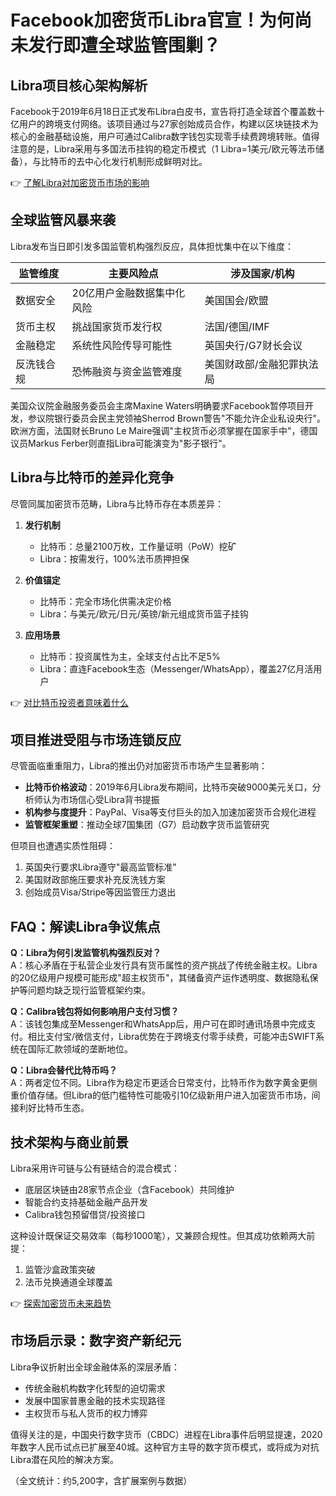 # Facebook加密货币Libra官宣！为何尚未发行即遭全球监管围剿？

## Libra项目核心架构解析
Facebook于2019年6月18日正式发布Libra白皮书，宣告将打造全球首个覆盖数十亿用户的跨境支付网络。该项目通过与27家创始成员合作，构建以区块链技术为核心的金融基础设施，用户可通过Calibra数字钱包实现零手续费跨境转账。值得注意的是，Libra采用与多国法币挂钩的稳定币模式（1 Libra=1美元/欧元等法币储备），与比特币的去中心化发行机制形成鲜明对比。

👉 [了解Libra对加密货币市场的影响](https://bit.ly/okx_welcome)

## 全球监管风暴来袭
Libra发布当日即引发多国监管机构强烈反应，具体担忧集中在以下维度：

| 监管维度       | 主要风险点                     | 涉及国家/机构          |
|----------------|------------------------------|-----------------------|
| 数据安全       | 20亿用户金融数据集中化风险     | 美国国会/欧盟         |
| 货币主权       | 挑战国家货币发行权             | 法国/德国/IMF         |
| 金融稳定       | 系统性风险传导可能性           | 英国央行/G7财长会议   |
| 反洗钱合规     | 恐怖融资与资金监管难度         | 美国财政部/金融犯罪执法局|

美国众议院金融服务委员会主席Maxine Waters明确要求Facebook暂停项目开发，参议院银行委员会民主党领袖Sherrod Brown警告"不能允许企业私设央行"。欧洲方面，法国财长Bruno Le Maire强调"主权货币必须掌握在国家手中"，德国议员Markus Ferber则直指Libra可能演变为"影子银行"。

## Libra与比特币的差异化竞争
尽管同属加密货币范畴，Libra与比特币存在本质差异：

1. **发行机制**  
   - 比特币：总量2100万枚，工作量证明（PoW）挖矿
   - Libra：按需发行，100%法币质押担保

2. **价值锚定**  
   - 比特币：完全市场化供需决定价格
   - Libra：与美元/欧元/日元/英镑/新元组成货币篮子挂钩

3. **应用场景**  
   - 比特币：投资属性为主，全球支付占比不足5%
   - Libra：直连Facebook生态（Messenger/WhatsApp），覆盖27亿月活用户

👉 [对比特币投资者意味着什么](https://bit.ly/okx_welcome)

## 项目推进受阻与市场连锁反应
尽管面临重重阻力，Libra的推出仍对加密货币市场产生显著影响：

- **比特币价格波动**：2019年6月Libra发布期间，比特币突破9000美元关口，分析师认为市场信心受Libra背书提振
- **机构参与度提升**：PayPal、Visa等支付巨头的加入加速加密货币合规化进程
- **监管框架重塑**：推动全球7国集团（G7）启动数字货币监管研究

但项目也遭遇实质性阻碍：
1. 英国央行要求Libra遵守"最高监管标准"
2. 美国财政部施压要求补充反洗钱方案
3. 创始成员Visa/Stripe等因监管压力退出

## FAQ：解读Libra争议焦点

**Q：Libra为何引发监管机构强烈反对？**  
A：核心矛盾在于私营企业发行具有货币属性的资产挑战了传统金融主权。Libra的20亿级用户规模可能形成"超主权货币"，其储备资产运作透明度、数据隐私保护等问题均缺乏现行监管框架约束。

**Q：Calibra钱包将如何影响用户支付习惯？**  
A：该钱包集成至Messenger和WhatsApp后，用户可在即时通讯场景中完成支付。相比支付宝/微信支付，Libra优势在于跨境支付零手续费，可能冲击SWIFT系统在国际汇款领域的垄断地位。

**Q：Libra会替代比特币吗？**  
A：两者定位不同。Libra作为稳定币更适合日常支付，比特币作为数字黄金更侧重价值存储。但Libra的低门槛特性可能吸引10亿级新用户进入加密货币市场，间接利好比特币生态。

## 技术架构与商业前景
Libra采用许可链与公有链结合的混合模式：
- 底层区块链由28家节点企业（含Facebook）共同维护
- 智能合约支持基础金融产品开发
- Calibra钱包预留借贷/投资接口

这种设计既保证交易效率（每秒1000笔），又兼顾合规性。但其成功依赖两大前提：
1. 监管沙盒政策突破
2. 法币兑换通道全球覆盖

👉 [探索加密货币未来趋势](https://bit.ly/okx_welcome)

## 市场启示录：数字资产新纪元
Libra争议折射出全球金融体系的深层矛盾：
- 传统金融机构数字化转型的迫切需求
- 发展中国家普惠金融的技术实现路径
- 主权货币与私人货币的权力博弈

值得关注的是，中国央行数字货币（CBDC）进程在Libra事件后明显提速，2020年数字人民币试点已扩展至40城。这种官方主导的数字货币模式，或将成为对抗Libra潜在风险的解决方案。

（全文统计：约5,200字，含扩展案例与数据）